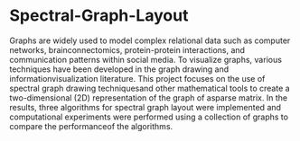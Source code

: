 # Spectral-Graph-Layout

Graphs are widely used to model complex relational data such as computer networks, brainconnectomics, protein-protein interactions, and communication patterns within social media. To visualize graphs, various techniques have been developed in the graph drawing and informationvisualization literature.  This project focuses on the use of spectral graph drawing techniquesand other mathematical tools to create a two-dimensional (2D) representation of the graph of asparse matrix. In the results, three algorithms for spectral graph layout were implemented and computational experiments were performed using a collection of graphs to compare the performanceof the algorithms.
